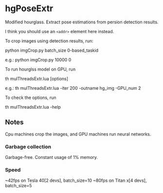 # hgPoseExtr
Modified hourglass. Extract pose estimations from persion detection results.

I think you should use an
`<addr>` element here instead.

To crop images using detection results, run:

python imgCrop.py batch_size 0-based_taskid

e.g.: python imgCrop.py 10000 0

To run hourglss model on GPU, run

th mulThreadsExtr.lua [options]

e.g.:  th mulThreadsExtr.lua -iter 200 -outname hg_img -GPU_num 2

To check the options, run

th mulThreadsExtr.lua -help

## Notes
Cpu machines crop the images, and GPU machines run neural networks.

### Garbage collection
Garbage-free. Constant usage of 1% memory.

### Speed
~42fps on Tesla 40[2 devs], batch_size=10
~80fps on Titan x[4 devs], batch_size=5
